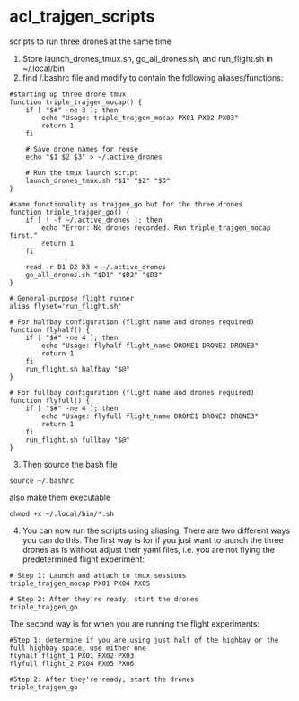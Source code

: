 # acl_trajgen_scripts
scripts to run three drones at the same time

1. Store launch_drones_tmux.sh, go_all_drones.sh, and run_flight.sh in ~/.local/bin
2. find /.bashrc file and modify to contain the following aliases/functions:
```
#starting up three drone tmux
function triple_trajgen_mocap() {
    if [ "$#" -ne 3 ]; then      
        echo "Usage: triple_trajgen_mocap PX01 PX02 PX03"
        return 1
    fi

    # Save drone names for reuse
    echo "$1 $2 $3" > ~/.active_drones

    # Run the tmux launch script
    launch_drones_tmux.sh "$1" "$2" "$3"
}

#same functionality as trajgen_go but for the three drones
function triple_trajgen_go() {
    if [ ! -f ~/.active_drones ]; then
        echo "Error: No drones recorded. Run triple_trajgen_mocap first."
        return 1
    fi

    read -r D1 D2 D3 < ~/.active_drones
    go_all_drones.sh "$D1" "$D2" "$D3"
}

# General-purpose flight runner
alias flyset='run_flight.sh'

# For halfbay configuration (flight name and drones required)
function flyhalf() {
    if [ "$#" -ne 4 ]; then
        echo "Usage: flyhalf flight_name DRONE1 DRONE2 DRONE3"
        return 1
    fi
    run_flight.sh halfbay "$@"
}

# For fullbay configuration (flight name and drones required)
function flyfull() {
    if [ "$#" -ne 4 ]; then
        echo "Usage: flyfull flight_name DRONE1 DRONE2 DRONE3"
        return 1
    fi
    run_flight.sh fullbay "$@"
}
```
3. Then source the bash file
```
source ~/.bashrc
```
also make them executable
```
chmod +x ~/.local/bin/*.sh
```
4. You can now run the scripts using aliasing. There are two different ways you can do this. The first way is for if you just want to launch the three drones as is without adjust their yaml files, i.e. you are not flying the predetermined flight experiment:
```
# Step 1: Launch and attach to tmux sessions
triple_trajgen_mocap PX01 PX04 PX05

# Step 2: After they're ready, start the drones
triple_trajgen_go
```

The second way is for when you are running the flight experiments:
```
#Step 1: determine if you are using just half of the highbay or the full highbay space, use either one
flyhalf flight_1 PX01 PX02 PX03
flyfull flight_2 PX04 PX05 PX06

#Step 2: After they're ready, start the drones
triple_trajgen_go
